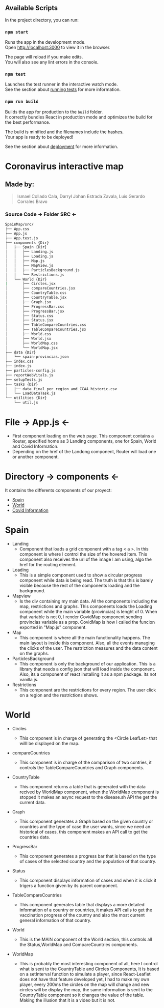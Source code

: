 
## Available Scripts

In the project directory, you can run:

### `npm start`

Runs the app in the development mode.\
Open [http://localhost:3000](http://localhost:3000) to view it in the browser.

The page will reload if you make edits.\
You will also see any lint errors in the console.

### `npm test`

Launches the test runner in the interactive watch mode.\
See the section about [running tests](https://facebook.github.io/create-react-app/docs/running-tests) for more information.

### `npm run build`

Builds the app for production to the `build` folder.\
It correctly bundles React in production mode and optimizes the build for the best performance.

The build is minified and the filenames include the hashes.\
Your app is ready to be deployed!

See the section about [deployment](https://facebook.github.io/create-react-app/docs/deployment) for more information.

# Coronavirus interactive map
## Made by: 
> Ismael Collado Cala, Darryl Johan Estrada Zavala, Luis Gerardo Corrales Bravo


### Source Code -> Folder SRC <-

```bash
SpainMap/src/
├── App.css
├── App.js
├── App.test.js
├── components {Dir}
│   ├── Spain {Dir}
│   │   ├── Landing.js
│   │   ├── Loading.js
│   │   ├── Map.js
│   │   ├── MapView.js
│   │   ├── ParticlesBackground.js
│   │   └── Restrictions.js
│   └── World {Dir}
|       ├── Circles.jsx
│       ├── compareCountries.jsx
│       ├── CountryTable.css
│       ├── CountryTable.jsx
│       ├── Graph.jsx
│       ├── ProgressBar.css
│       ├── ProgressBar.jsx
│       ├── Status.css
│       ├── Status.jsx
│       ├── TableCompareCountries.css
│       ├── TableCompareCountries.jsx
│       ├── World.css
│       ├── World.jsx
│       ├── WorldMap.css
│       └── WorldMap.jsx
├── data {Dir}
│   └── spain-provincias.json
├── index.css
├── index.js
├── particles-config.js
├── reportWebVitals.js
├── setupTests.js
├── tasks {Dir}
│   ├── data_final_per_region_and_CCAA_historic.csv
│   └── LoadDataTask.js
└── utilities {Dir}
    └── util.js
```


# File -> App.js <-

* First component loading on the web page. This component contains a Router, specified home as 3 Landing components, one for Spain, World and Covid Information.
* Depending on the href of the Landong component, Router will load one or another component.


# Directory -> components <-

It contains the differents components of our proyect:

* [Spain](#Spain)
* [World](#World)
* [Covid Information](#Covid-Information)



# Spain

* Landing
    * Component that loads a grid component with a tag < a >. In this component is where I control the size of the hovered item. This component also receives the url of the image I am using, algo the href  for the routing element.
* Loading
    * This is a simple component used to show a circular progress component while data is being read. The truth is that this is barely visible becouse the rest of the components loading and the background.
* Mapview
    * Is the div containing my main data. All the components including the map, restrictions and graphs. This components loads the Loading component while the main variable (provincias) is lenght of 0. When that variable is not 0, I render CovidMap component sending provincias variable as a prop. CovidMap is how I called the funcion exported in "Map.js" component.
* Map
    * This component is where all the main functionality happens. The main layout is inside this component. Also, all the events managing the clicks of the user. The restriction measures and the data content on the graphs.
* ParticlesBackground
    * This component is only the background of our application. This is a library that needs a config json that will load inside the component. Also, its a component of react installing it as a npm package. Its not vanilla js.
* Restrictions
    * This component are the restrictions for every region. The user click on a region and the restrictions shows.



# World

* Circles
    * This component is in charge of generating the <Circle LeafLet\> that willl be displayed on the map.
  
* compareCountries
    * This component is in charge of the comparison of two contries, it controls  the TableCompareCountries and Graph components. 
* CountryTable
    * This component returns a table that is generated with the data recived by WorldMap component, when the WorldMap component is stopped it makes an async request to the disease.sh API the get the current data.
* Graph
    * This component generates a Graph based on the given country or countries and the type of case the user wants, since we need an historical of cases, this component makes an API call to get the countries data. 
* ProgressBar
    * This component generates a progress bar that is based on the type of cases of the selected country and the population of that country. 
* Status
    * This component displays information of cases and when it is click it trigers a function given by its parent component. 
* TableCompareCountries
    * This component generates table  that displays a more detailed information of a country or countries, it makes API calls to get the vaccination progress of the country and also the most current general information of that country. 
* World
    * This is the MAIN component of the World section, this controls all the Status,WorldMap and CompareCountries components. 
* WorldMap
    * This is probably the most interesting component of all, here I control what is sent to the CountryTable and Circles Components, It is based on a setInterval function to simulate a player, since React-Leaflet does not have that feature developed yet, I had to make my own player, every 200ms the circles on the map will change and new circles will be display the map, the same information is sent to the CountryTable  component so it changes the value of the table. Making the illusion that it is a video  but it is not. 